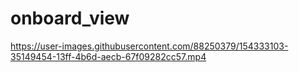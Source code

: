 # onboard_view


https://user-images.githubusercontent.com/88250379/154333103-35149454-13ff-4b6d-aecb-67f09282cc57.mp4

